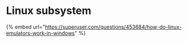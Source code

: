 # Linux subsystem

{% embed url="https://superuser.com/questions/453684/how-do-linux-emulators-work-in-windows" %}



